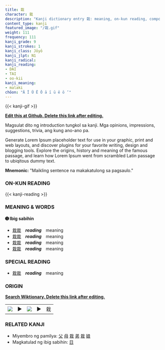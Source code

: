 ```yaml
---
title: 栽
character: 栽
description: "Kanji dictionary entry 栽: meaning, on-kun reading, compounds, origin, related kanji"
content_type: kanji
featured_image: "/栽.gif"
weight: 111
frequency: 111
kanji_grade: 9
kanji_strokes: 1
kanji_class: Jōyō
kanji_jlpt: N1
kanji_radical: 
kanji_reading: 
- DAI
- TAI
- oo-kii
kanji_meaning:
- malaki
chōon: "Ā Ī Ū Ē Ō ā ī ū ē ō ’"
---
```

[//]: # (Don't edit the line below. Kanji animated GIF code is automatically generated.)
{{< kanji-gif >}}

[//]: # (Edit below this line.)

**[Edit this at Github. Delete this link after editing.](https://github.com/tim0g/tim/tree/main/content/kanji/栽/index.md)**

Magsulat dito ng introduction tungkol sa kanji. Mga opinions, impressions, suggestions, trivia, ang kung ano-ano pa.

Generate Lorem Ipsum placeholder text for use in your graphic, print and web layouts, and discover plugins for your favorite writing, design and blogging tools. Explore the origins, history and meaning of the famous passage, and learn how Lorem Ipsum went from scrambled Latin passage to ubiqitous dummy text.
 
**Mnemonic:** "Maikling sentence na makakatulong sa pagsaulo."

### ON-KUN READING

[//]: # (Don't edit the line below. ON-KUN READING code is automatically generated.)
{{< kanji-reading >}}

### MEANING & WORDS

#### ➊ **Ibig sabihin**
  - [栽](../栽)[栽](../栽)　***reading***　meaning
  - [栽](../栽)[栽](../栽)　***reading***　meaning
  - [栽](../栽)[栽](../栽)　***reading***　meaning
  - [栽](../栽)[栽](../栽)　***reading***　meaning

### SPECIAL READING
  - [栽](../栽)[栽](../栽)　***reading***　meaning

### ORIGIN

**[Search Wiktionary. Delete this link after editing.](https://wiktionary.org/wiki/栽)**
<table class="kanji-table"><tr><td>
<img src="60px-栽-bronze.svg.png">
</td><td>▶</td><td>
<img src="60px-栽-oracle.svg.png">
</td><td>▶</td>
<td class="kanji-origin">栽</td>
</tr></table>

### RELATED KANJI
- Miyembro ng pamilya: [父](../父) [母](../母) [栽](../栽) [弟](../弟) [栽](../栽) [娘](../娘)
- Magkatulad ng ibig sabihin: [日](../日)
